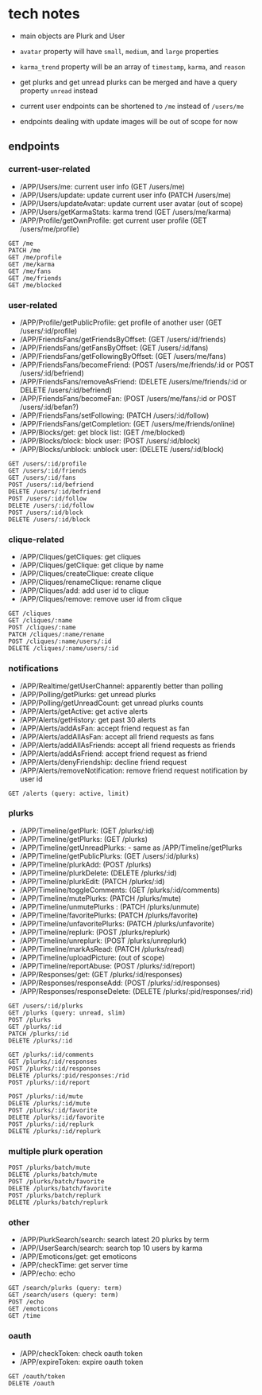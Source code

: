 # tech notes

- main objects are Plurk and User

- `avatar` property will have `small`, `medium`, and `large` properties

- `karma_trend` property will be an array of `timestamp`, `karma`, and
`reason`

- get plurks and get unread plurks can be merged and have a query
property `unread` instead

- current user endpoints can be shortened to `/me` instead of `/users/me`

- endpoints dealing with update images will be out of scope for now

## endpoints

### current-user-related
- /APP/Users/me: current user info (GET /users/me)
- /APP/Users/update: update current user info (PATCH /users/me)
- /APP/Users/updateAvatar: update current user avatar (out of scope)
- /APP/Users/getKarmaStats: karma trend (GET /users/me/karma)
- /APP/Profile/getOwnProfile: get current user profile (GET /users/me/profile)

```
GET /me
PATCH /me
GET /me/profile
GET /me/karma
GET /me/fans
GET /me/friends
GET /me/blocked
```

### user-related
- /APP/Profile/getPublicProfile: get profile of another user (GET /users/:id/profile)
- /APP/FriendsFans/getFriendsByOffset: (GET /users/:id/friends)
- /APP/FriendsFans/getFansByOffset: (GET /users/:id/fans)
- /APP/FriendsFans/getFollowingByOffset: (GET /users/me/fans)
- /APP/FriendsFans/becomeFriend: (POST /users/me/friends/:id or POST /users/:id/befriend)
- /APP/FriendsFans/removeAsFriend: (DELETE /users/me/friends/:id or DELETE /users/:id/befriend)
- /APP/FriendsFans/becomeFan: (POST /users/me/fans/:id or POST /users/:id/befan?)
- /APP/FriendsFans/setFollowing: (PATCH /users/:id/follow)
- /APP/FriendsFans/getCompletion: (GET /users/me/friends/online)
- /APP/Blocks/get: get block list: (GET /me/blocked)
- /APP/Blocks/block: block user: (POST /users/:id/block)
- /APP/Blocks/unblock: unblock user: (DELETE /users/:id/block)

```
GET /users/:id/profile
GET /users/:id/friends
GET /users/:id/fans
POST /users/:id/befriend
DELETE /users/:id/befriend
POST /users/:id/follow
DELETE /users/:id/follow
POST /users/:id/block
DELETE /users/:id/block
```

### clique-related
- /APP/Cliques/getCliques: get cliques
- /APP/Cliques/getClique: get clique by name
- /APP/Cliques/createClique: create clique
- /APP/Cliques/renameClique: rename clique
- /APP/Cliques/add: add user id to clique
- /APP/Cliques/remove: remove user id from clique

```
GET /cliques
GET /cliques/:name
POST /cliques/:name
PATCH /cliques/:name/rename
POST /cliques/:name/users/:id
DELETE /cliques/:name/users/:id
```

### notifications
- /APP/Realtime/getUserChannel: apparently better than polling
- /APP/Polling/getPlurks: get unread plurks
- /APP/Polling/getUnreadCount: get unread plurks counts
- /APP/Alerts/getActive: get active alerts
- /APP/Alerts/getHistory: get past 30 alerts
- /APP/Alerts/addAsFan: accept friend request as fan
- /APP/Alerts/addAllAsFan: accept all friend requests as fans
- /APP/Alerts/addAllAsFriends: accept all friend requests as friends
- /APP/Alerts/addAsFriend: accept friend request as friend
- /APP/Alerts/denyFriendship: decline friend request
- /APP/Alerts/removeNotification: remove friend request notification by user id

```
GET /alerts (query: active, limit)
```

### plurks
- /APP/Timeline/getPlurk: (GET /plurks/:id)
- /APP/Timeline/getPlurks: (GET /plurks)
- /APP/Timeline/getUnreadPlurks: - same as /APP/Timeline/getPlurks
- /APP/Timeline/getPublicPlurks: (GET /users/:id/plurks)
- /APP/Timeline/plurkAdd: (POST /plurks)
- /APP/Timeline/plurkDelete: (DELETE /plurks/:id)
- /APP/Timeline/plurkEdit: (PATCH /plurks/:id)
- /APP/Timeline/toggleComments: (GET /plurks/:id/comments)
- /APP/Timeline/mutePlurks: (PATCH /plurks/mute)
- /APP/Timeline/unmutePlurks : (PATCH /plurks/unmute)
- /APP/Timeline/favoritePlurks: (PATCH /plurks/favorite)
- /APP/Timeline/unfavoritePlurks: (PATCH /plurks/unfavorite)
- /APP/Timeline/replurk: (POST /plurks/replurk)
- /APP/Timeline/unreplurk: (POST /plurks/unreplurk)
- /APP/Timeline/markAsRead: (PATCH /plurks/read)
- /APP/Timeline/uploadPicture: (out of scope)
- /APP/Timeline/reportAbuse: (POST /plurks/:id/report)
- /APP/Responses/get: (GET /plurks/:id/responses)
- /APP/Responses/responseAdd: (POST /plurks/:id/responses)
- /APP/Responses/responseDelete: (DELETE /plurks/:pid/responses/:rid)

```
GET /users/:id/plurks
GET /plurks (query: unread, slim)
POST /plurks
GET /plurks/:id
PATCH /plurks/:id
DELETE /plurks/:id

GET /plurks/:id/comments
GET /plurks/:id/responses
POST /plurks/:id/responses
DELETE /plurks/:pid/responses:/rid
POST /plurks/:id/report

POST /plurks/:id/mute
DELETE /plurks/:id/mute
POST /plurks/:id/favorite
DELETE /plurks/:id/favorite
POST /plurks/:id/replurk
DELETE /plurks/:id/replurk
```

### multiple plurk operation

```
POST /plurks/batch/mute
DELETE /plurks/batch/mute
POST /plurks/batch/favorite
DELETE /plurks/batch/favorite
POST /plurks/batch/replurk
DELETE /plurks/batch/replurk
```

### other
- /APP/PlurkSearch/search: search latest 20 plurks by term
- /APP/UserSearch/search: search top 10 users by karma
- /APP/Emoticons/get: get emoticons
- /APP/checkTime: get server time
- /APP/echo: echo

```
GET /search/plurks (query: term)
GET /search/users (query: term)
POST /echo
GET /emoticons
GET /time
```

### oauth
- /APP/checkToken: check oauth token
- /APP/expireToken: expire oauth token

```
GET /oauth/token
DELETE /oauth
```